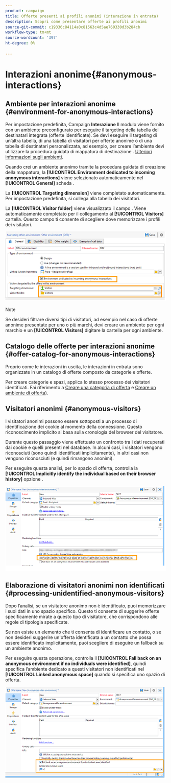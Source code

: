 ```yaml
---
product: campaign
title: Offerte presenti ai profili anonimi (interazione in entrata)
description: Scopri come presentare offerte ai profili anonimi
source-git-commit: c19336c84114a0c81563c4d5ae760330d3b284cb
workflow-type: tm+mt
source-wordcount: '397'
ht-degree: 0%

---
```


# Interazioni anonime{#anonymous-interactions}

## Ambiente per interazioni anonime {#environment-for-anonymous-interactions}

Per impostazione predefinita, Campaign **Interazione** Il modulo viene fornito con un ambiente preconfigurato per eseguire il targeting della tabella dei destinatari integrata (offerte identificate). Se devi eseguire il targeting di un’altra tabella, di una tabella di visitatori per offerte anonime o di una tabella di destinatari personalizzata, ad esempio, per creare l’ambiente devi utilizzare la procedura guidata di mappatura di destinazione . [Ulteriori informazioni sugli ambienti](interaction-env.md).

Quando crei un ambiente anonimo tramite la procedura guidata di creazione della mappatura, la **[!UICONTROL Environment dedicated to incoming anonymous interactions]** viene selezionato automaticamente nel **[!UICONTROL General]** scheda .

La **[!UICONTROL Targeting dimension]** viene completato automaticamente. Per impostazione predefinita, si collega alla tabella dei visitatori.

La **[!UICONTROL Visitor folder]** viene visualizzato il campo . Viene automaticamente completato per il collegamento al **[!UICONTROL Visitors]** cartella. Questo campo ti consente di scegliere dove memorizzare i profili dei visitatori.

![](assets/anonymous_environment_option.png)

>[!NOTE]
>
>Se desideri filtrare diversi tipi di visitatori, ad esempio nel caso di offerte anonime presentate per uno o più marchi, devi creare un ambiente per ogni marchio e un **[!UICONTROL Visitors]** digitare la cartella per ogni ambiente.

## Catalogo delle offerte per interazioni anonime {#offer-catalog-for-anonymous-interactions}

Proprio come le interazioni in uscita, le interazioni in entrata sono organizzate in un catalogo di offerte composto da categorie e offerte.

Per creare categorie e spazi, applica lo stesso processo dei visitatori identificati. Fai riferimento a [Creare una categoria di offerta](interaction-offer-catalog.md#creating-offer-categories) e [Creare un ambiente di offerta](interaction-env.md#creating-an-offer-environment)).

## Visitatori anonimi {#anonymous-visitors}

I visitatori anonimi possono essere sottoposti a un processo di identificazione dei cookie al momento della connessione. Questo riconoscimento implicito si basa sulla cronologia del browser del visitatore.

Durante questo passaggio viene effettuato un confronto tra i dati recuperati dai cookie e quelli presenti nel database. In alcuni casi, i visitatori vengono riconosciuti (sono quindi identificati implicitamente), in altri casi non vengono riconosciuti (e quindi rimangono anonimi).

Per eseguire questa analisi, per lo spazio di offerta, controlla la **[!UICONTROL Implicitly identify the individual based on their browser history]** opzione .

![](assets/identification_anonymous_visitors.png)

## Elaborazione di visitatori anonimi non identificati {#processing-unidentified-anonymous-visitors}

Dopo l’analisi, se un visitatore anonimo non è identificato, puoi memorizzare i suoi dati in uno spazio specifico. Questo ti consente di suggerire offerte specificamente mirate a questo tipo di visitatore, che corrispondono alle regole di tipologia specificate.

Se non esiste un elemento che ti consenta di identificare un contatto, o se non desideri suggerire un&#39;offerta identificata a un contatto che possa essere identificato implicitamente, puoi scegliere di eseguire un fallback su un ambiente anonimo.

Per eseguire questa operazione, controlla il **[!UICONTROL Fall back on an anonymous environment if no individuals were identified]**, quindi specifica l’ambiente dedicato a questi visitatori non identificati nel **[!UICONTROL Linked anonymous space]** quando si specifica uno spazio di offerta.

![](assets/anonymous_to_anonymous_environment.png)
